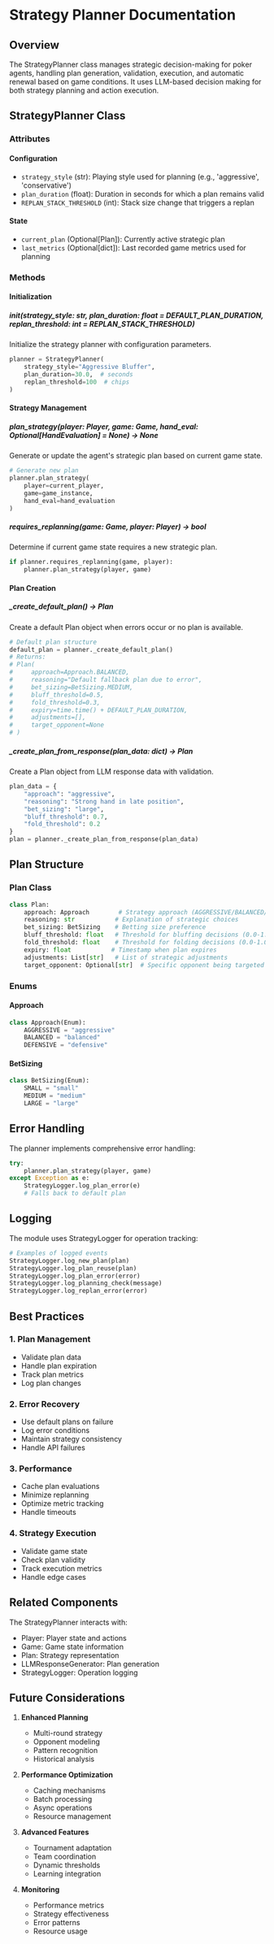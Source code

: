 # Strategy Planner Documentation

## Overview
The StrategyPlanner class manages strategic decision-making for poker agents, handling plan generation, validation, execution, and automatic renewal based on game conditions. It uses LLM-based decision making for both strategy planning and action execution.

## StrategyPlanner Class

### Attributes

#### Configuration
- `strategy_style` (str): Playing style used for planning (e.g., 'aggressive', 'conservative')
- `plan_duration` (float): Duration in seconds for which a plan remains valid
- `REPLAN_STACK_THRESHOLD` (int): Stack size change that triggers a replan

#### State
- `current_plan` (Optional[Plan]): Currently active strategic plan
- `last_metrics` (Optional[dict]): Last recorded game metrics used for planning

### Methods

#### Initialization

##### __init__(strategy_style: str, plan_duration: float = DEFAULT_PLAN_DURATION, replan_threshold: int = REPLAN_STACK_THRESHOLD)
Initialize the strategy planner with configuration parameters.

```python
planner = StrategyPlanner(
    strategy_style="Aggressive Bluffer",
    plan_duration=30.0,  # seconds
    replan_threshold=100  # chips
)
```

#### Strategy Management

##### plan_strategy(player: Player, game: Game, hand_eval: Optional[HandEvaluation] = None) -> None
Generate or update the agent's strategic plan based on current game state.

```python
# Generate new plan
planner.plan_strategy(
    player=current_player,
    game=game_instance,
    hand_eval=hand_evaluation
)
```

##### requires_replanning(game: Game, player: Player) -> bool
Determine if current game state requires a new strategic plan.

```python
if planner.requires_replanning(game, player):
    planner.plan_strategy(player, game)
```

#### Plan Creation

##### _create_default_plan() -> Plan
Create a default Plan object when errors occur or no plan is available.

```python
# Default plan structure
default_plan = planner._create_default_plan()
# Returns:
# Plan(
#     approach=Approach.BALANCED,
#     reasoning="Default fallback plan due to error",
#     bet_sizing=BetSizing.MEDIUM,
#     bluff_threshold=0.5,
#     fold_threshold=0.3,
#     expiry=time.time() + DEFAULT_PLAN_DURATION,
#     adjustments=[],
#     target_opponent=None
# )
```

##### _create_plan_from_response(plan_data: dict) -> Plan
Create a Plan object from LLM response data with validation.

```python
plan_data = {
    "approach": "aggressive",
    "reasoning": "Strong hand in late position",
    "bet_sizing": "large",
    "bluff_threshold": 0.7,
    "fold_threshold": 0.2
}
plan = planner._create_plan_from_response(plan_data)
```

## Plan Structure

### Plan Class
```python
class Plan:
    approach: Approach        # Strategy approach (AGGRESSIVE/BALANCED/DEFENSIVE)
    reasoning: str           # Explanation of strategic choices
    bet_sizing: BetSizing    # Betting size preference
    bluff_threshold: float   # Threshold for bluffing decisions (0.0-1.0)
    fold_threshold: float    # Threshold for folding decisions (0.0-1.0)
    expiry: float           # Timestamp when plan expires
    adjustments: List[str]   # List of strategic adjustments
    target_opponent: Optional[str]  # Specific opponent being targeted
```

### Enums

#### Approach
```python
class Approach(Enum):
    AGGRESSIVE = "aggressive"
    BALANCED = "balanced"
    DEFENSIVE = "defensive"
```

#### BetSizing
```python
class BetSizing(Enum):
    SMALL = "small"
    MEDIUM = "medium"
    LARGE = "large"
```

## Error Handling

The planner implements comprehensive error handling:

```python
try:
    planner.plan_strategy(player, game)
except Exception as e:
    StrategyLogger.log_plan_error(e)
    # Falls back to default plan
```

## Logging

The module uses StrategyLogger for operation tracking:

```python
# Examples of logged events
StrategyLogger.log_new_plan(plan)
StrategyLogger.log_plan_reuse(plan)
StrategyLogger.log_plan_error(error)
StrategyLogger.log_planning_check(message)
StrategyLogger.log_replan_error(error)
```

## Best Practices

### 1. Plan Management
- Validate plan data
- Handle plan expiration
- Track plan metrics
- Log plan changes

### 2. Error Recovery
- Use default plans on failure
- Log error conditions
- Maintain strategy consistency
- Handle API failures

### 3. Performance
- Cache plan evaluations
- Minimize replanning
- Optimize metric tracking
- Handle timeouts

### 4. Strategy Execution
- Validate game state
- Check plan validity
- Track execution metrics
- Handle edge cases

## Related Components

The StrategyPlanner interacts with:
- Player: Player state and actions
- Game: Game state information
- Plan: Strategy representation
- LLMResponseGenerator: Plan generation
- StrategyLogger: Operation logging

## Future Considerations

1. **Enhanced Planning**
   - Multi-round strategy
   - Opponent modeling
   - Pattern recognition
   - Historical analysis

2. **Performance Optimization**
   - Caching mechanisms
   - Batch processing
   - Async operations
   - Resource management

3. **Advanced Features**
   - Tournament adaptation
   - Team coordination
   - Dynamic thresholds
   - Learning integration

4. **Monitoring**
   - Performance metrics
   - Strategy effectiveness
   - Error patterns
   - Resource usage
